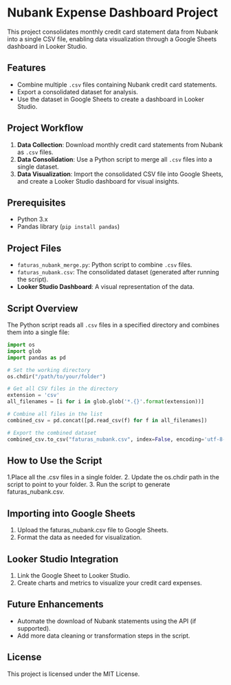# Nubank Expense Dashboard Project

This project consolidates monthly credit card statement data from Nubank into a single CSV file, enabling data visualization through a Google Sheets dashboard in Looker Studio.

## Features

- Combine multiple `.csv` files containing Nubank credit card statements.
- Export a consolidated dataset for analysis.
- Use the dataset in Google Sheets to create a dashboard in Looker Studio.

## Project Workflow

1. **Data Collection**: Download monthly credit card statements from Nubank as `.csv` files.
2. **Data Consolidation**: Use a Python script to merge all `.csv` files into a single dataset.
3. **Data Visualization**: Import the consolidated CSV file into Google Sheets, and create a Looker Studio dashboard for visual insights.

## Prerequisites

- Python 3.x
- Pandas library (`pip install pandas`)

## Project Files

- `faturas_nubank_merge.py`: Python script to combine `.csv` files.
- `faturas_nubank.csv`: The consolidated dataset (generated after running the script).
- **Looker Studio Dashboard**: A visual representation of the data.

## Script Overview

The Python script reads all `.csv` files in a specified directory and combines them into a single file:

```python
import os
import glob
import pandas as pd

# Set the working directory
os.chdir("/path/to/your/folder")

# Get all CSV files in the directory
extension = 'csv'
all_filenames = [i for i in glob.glob('*.{}'.format(extension))]

# Combine all files in the list
combined_csv = pd.concat([pd.read_csv(f) for f in all_filenames])

# Export the combined dataset
combined_csv.to_csv("faturas_nubank.csv", index=False, encoding='utf-8-sig')

```

## How to Use the Script

1.Place all the .csv files in a single folder.
2.	Update the os.chdir path in the script to point to your folder.
3.	Run the script to generate faturas_nubank.csv.

## Importing into Google Sheets

1.	Upload the faturas_nubank.csv file to Google Sheets.
2.	Format the data as needed for visualization.

## Looker Studio Integration

1.	Link the Google Sheet to Looker Studio.
2.	Create charts and metrics to visualize your credit card expenses.

## Future Enhancements

- Automate the download of Nubank statements using the API (if supported).
- Add more data cleaning or transformation steps in the script.

## License

This project is licensed under the MIT License.







